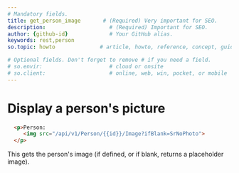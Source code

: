 ```yaml
---
# Mandatory fields.
title: get_person_image       # (Required) Very important for SEO.
description:                    # (Required) Important for SEO.
author: {github-id}             # Your GitHub alias.
keywords: rest,person
so.topic: howto              # article, howto, reference, concept, guide

# Optional fields. Don't forget to remove # if you need a field.
# so.envir:                     # cloud or onsite
# so.client:                    # online, web, win, pocket, or mobile
---
```


# Display a person's picture

```html
  <p>Person: 
     <img src="/api/v1/Person/{{id}}/Image?ifBlank=SrNoPhoto">
  </p>
```

This gets the person's image (if defined, or if blank, returns a placeholder image).
